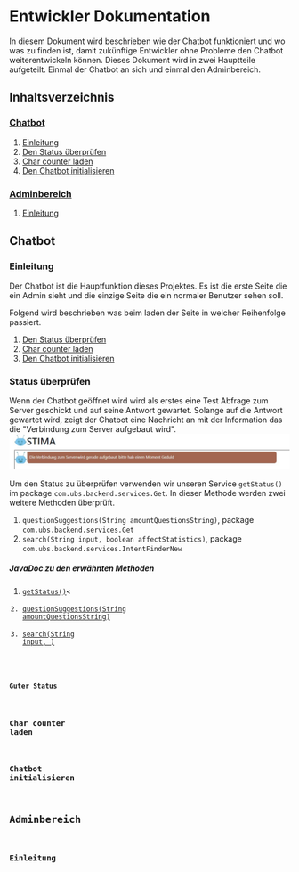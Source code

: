 # Entwickler Dokumentation
In diesem Dokument wird beschrieben wie der Chatbot funktioniert und wo was zu finden ist, damit zukünftige Entwickler ohne Probleme den Chatbot weiterentwickeln können.
Dieses Dokument wird in zwei Hauptteile aufgeteilt. Einmal der Chatbot an sich und einmal den Adminbereich.

## Inhaltsverzeichnis
### [Chatbot](#chatbot-section-start)<a name="tableofcontent-chatbot"></a>
 1. [Einleitung](#chatbot-introduction)
 2. [Den Status überprüfen](#check-state)
 3. [Char counter laden](#load-char-counter)
 4. [Den Chatbot initialisieren](#init-chatbot)

### [Adminbereich](#admintool-section-start)<a name="tableofcontent-admintool"></a>
1. [Einleitung](#admintool-introduction)

## Chatbot <a name="chatbot-section-start"></a>
### Einleitung <a name="chatbot-introduction"></a>
Der Chatbot ist die Hauptfunktion dieses Projektes. Es ist die erste Seite die ein Admin sieht und die einzige Seite die ein normaler Benutzer sehen soll.

Folgend wird beschrieben was beim laden der Seite in welcher Reihenfolge passiert.
1. [Den Status überprüfen](#check-state)
2. [Char counter laden](#load-char-counter)
3. [Den Chatbot initialisieren](#init-chatbot)

### Status überprüfen <a name="check-state"></a>
Wenn der Chatbot geöffnet wird wird als erstes eine Test Abfrage zum Server geschickt und auf seine Antwort gewartet. Solange auf die Antwort gewartet wird, zeigt der Chatbot eine Nachricht an mit der Information das die "Verbindung zum Server aufgebaut wird".
![Checking state of server](https://raw.githubusercontent.com/UBS-POf-Chatbot/Docs/main/images/checkStatus.jpg)

Um den Status zu überprüfen verwenden wir unseren Service  <code>getStatus()</code> im package <code>com.ubs.backend.services.Get</code>. In dieser Methode werden zwei weitere Methoden überprüft.
1. <code>questionSuggestions(String amountQuestionsString)</code>, package <code>com.ubs.backend.services.Get</code>
2. <code>search(String input, boolean affectStatistics)</code>, package <code>com.ubs.backend.services.IntentFinderNew</code>

##### JavaDoc zu den erwähnten Methoden
1. <code>[getStatus()](https://ubs-pof-chatbot.github.io/JavaDoc/com/ubs/backend/services/Get.html#getStatus())<
2.  [questionSuggestions(String amountQuestionsString)](https://ubs-pof-chatbot.github.io/JavaDoc/com/ubs/backend/services/Get.html#questionSuggestions(java.lang.String))
3. [search(String input, )](https://ubs-pof-chatbot.github.io/JavaDoc/com/ubs/backend/services/IntentFinderNew.html#search(java.lang.String,boolean))

#### Guter Status


### Char counter laden<a name="load-char-counter"></a>
### Chatbot initialisieren<a name="init-chatbot"></a>

## Adminbereich <a name="admintool-section-start"></a>
### Einleitung <a name="admintool-introduction"></a>
<!--stackedit_data:
eyJoaXN0b3J5IjpbLTg5Nzc3NjYwLDIwNTY0NTkzMzUsLTE0Mz
UwMDY2MzUsMzIyOTQ2ODYyLDE3NjA1OTY1NjIsLTIxOTgzOTc3
MywtMTgxMjUxMzkzNSw2OTExODYzOTYsNjU2OTgxODY3LC03OD
M0NTY5ODYsMTY4MTI1ODAxNiwtNDkyMDg0Njk4LDUzMDYyOTI3
NCwtMjA4ODc0NjYxMl19
-->